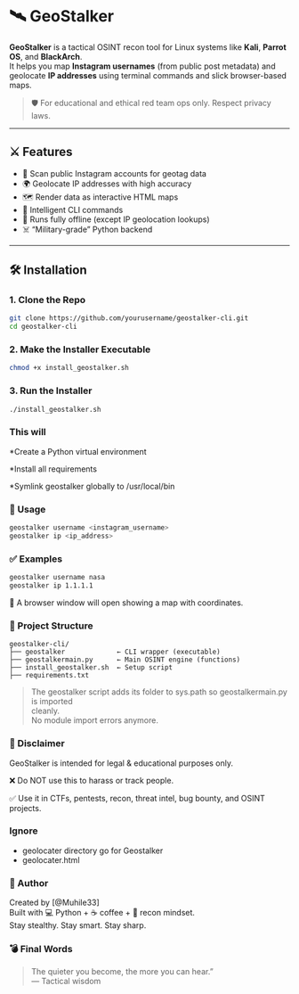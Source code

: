# 🛰️ GeoStalker

**GeoStalker** is a tactical OSINT recon tool for Linux systems like **Kali**, **Parrot OS**, and **BlackArch**.  
It helps you map **Instagram usernames** (from public post metadata) and geolocate **IP addresses** using terminal commands and slick browser-based maps.

> 🛡️ For educational and ethical red team ops only. Respect privacy laws.

---

## ⚔️ Features

- 🔎 Scan public Instagram accounts for geotag data
- 🌍 Geolocate IP addresses with high accuracy
- 🗺️ Render data as interactive HTML maps
- 🧠 Intelligent CLI commands
- 🎯 Runs fully offline (except IP geolocation lookups)
- ☠️ “Military-grade” Python backend

---

## 🛠️ Installation

### 1. Clone the Repo

```bash
git clone https://github.com/yourusername/geostalker-cli.git
cd geostalker-cli
```
### 2. Make the Installer Executable
```bash
chmod +x install_geostalker.sh
```

### 3. Run the Installer
```bash
./install_geostalker.sh
```

### This will

*Create a Python virtual environment

*Install all requirements

*Symlink geostalker globally to /usr/local/bin

### 🚀 Usage
```bash
geostalker username <instagram_username>
geostalker ip <ip_address>
```

### ✅ Examples
```bash
geostalker username nasa
geostalker ip 1.1.1.1
```
📍 A browser window will open showing a map with coordinates.

### 📁 Project Structure
```pgsql
geostalker-cli/
├── geostalker             ← CLI wrapper (executable)
├── geostalkermain.py      ← Main OSINT engine (functions)
├── install_geostalker.sh  ← Setup script
├── requirements.txt
```
> The geostalker script adds its folder to sys.path so geostalkermain.py is imported <br>
> cleanly. <br>
> No module import errors anymore.

### 📛 Disclaimer
GeoStalker is intended for legal & educational purposes only.

❌ Do NOT use this to harass or track people.

✅ Use it in CTFs, pentests, recon, threat intel, bug bounty, and OSINT projects.

### Ignore 
- geolocater directory go for Geostalker
- geolocater.html

### 🧠 Author
Created by [@Muhile33] <br>
Built with 💻 Python + ☕ coffee + 📡 recon mindset. <br>
Stay stealthy. Stay smart. Stay sharp.

### 💣 Final Words
> The quieter you become, the more you can hear.” <br>
> ― Tactical wisdom
